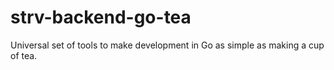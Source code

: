 # strv-backend-go-tea

Universal set of tools to make development in Go as simple as making a cup of tea.
